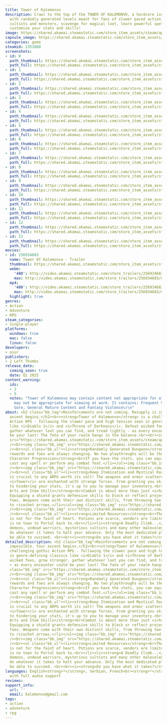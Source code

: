 ```yaml
---
title: Tower of Kalemonvo
description: Crawl to the top of the TOWER OF KALEMONVO, a hardcore isometric ARPG
  with randomly generated levels meant for fans of slower paced action games. Fight
  cultists and monsters, scavenge for magical loot, learn powerful spells and fully
  customize your stats and skills!
image: https://shared.akamai.steamstatic.com/store_item_assets/steam/apps/2351860/header.jpg?t=1731612588
capsule_image: https://shared.akamai.steamstatic.com/store_item_assets/steam/apps/2351860/7b19e566ea6e78d6ae68cab4371f58498efebc2c/capsule_231x87.jpg?t=1731612588
categories: game
steamid: 2351860
screenshots:
- id: 0
  path_thumbnail: https://shared.akamai.steamstatic.com/store_item_assets/steam/apps/2351860/ss_f2aa5958c8d5e2b0038f62cf5c95adae3e7e1ce5.600x338.jpg?t=1731612588
  path_full: https://shared.akamai.steamstatic.com/store_item_assets/steam/apps/2351860/ss_f2aa5958c8d5e2b0038f62cf5c95adae3e7e1ce5.1920x1080.jpg?t=1731612588
- id: 1
  path_thumbnail: https://shared.akamai.steamstatic.com/store_item_assets/steam/apps/2351860/ss_a61b931f8fb74eb4710d13cf9dc2d988a512adcb.600x338.jpg?t=1731612588
  path_full: https://shared.akamai.steamstatic.com/store_item_assets/steam/apps/2351860/ss_a61b931f8fb74eb4710d13cf9dc2d988a512adcb.1920x1080.jpg?t=1731612588
- id: 2
  path_thumbnail: https://shared.akamai.steamstatic.com/store_item_assets/steam/apps/2351860/ss_a717228b90366e30629dc48a480a9096d0e87bf7.600x338.jpg?t=1731612588
  path_full: https://shared.akamai.steamstatic.com/store_item_assets/steam/apps/2351860/ss_a717228b90366e30629dc48a480a9096d0e87bf7.1920x1080.jpg?t=1731612588
- id: 3
  path_thumbnail: https://shared.akamai.steamstatic.com/store_item_assets/steam/apps/2351860/ss_9235c88737a23e881066b3eddb70d521b4dc788c.600x338.jpg?t=1731612588
  path_full: https://shared.akamai.steamstatic.com/store_item_assets/steam/apps/2351860/ss_9235c88737a23e881066b3eddb70d521b4dc788c.1920x1080.jpg?t=1731612588
- id: 4
  path_thumbnail: https://shared.akamai.steamstatic.com/store_item_assets/steam/apps/2351860/ss_74b4fea82079e9fa6cadb2e5d50a89a97b44831c.600x338.jpg?t=1731612588
  path_full: https://shared.akamai.steamstatic.com/store_item_assets/steam/apps/2351860/ss_74b4fea82079e9fa6cadb2e5d50a89a97b44831c.1920x1080.jpg?t=1731612588
- id: 5
  path_thumbnail: https://shared.akamai.steamstatic.com/store_item_assets/steam/apps/2351860/ss_43387a770da90512c865296a746bdf70a88093bf.600x338.jpg?t=1731612588
  path_full: https://shared.akamai.steamstatic.com/store_item_assets/steam/apps/2351860/ss_43387a770da90512c865296a746bdf70a88093bf.1920x1080.jpg?t=1731612588
- id: 6
  path_thumbnail: https://shared.akamai.steamstatic.com/store_item_assets/steam/apps/2351860/ss_65af23607bf8d3546c8b28a90eb58e8ed3b581f7.600x338.jpg?t=1731612588
  path_full: https://shared.akamai.steamstatic.com/store_item_assets/steam/apps/2351860/ss_65af23607bf8d3546c8b28a90eb58e8ed3b581f7.1920x1080.jpg?t=1731612588
- id: 7
  path_thumbnail: https://shared.akamai.steamstatic.com/store_item_assets/steam/apps/2351860/ss_014742c267f471dde4557ba5b1d658d61b3ab941.600x338.jpg?t=1731612588
  path_full: https://shared.akamai.steamstatic.com/store_item_assets/steam/apps/2351860/ss_014742c267f471dde4557ba5b1d658d61b3ab941.1920x1080.jpg?t=1731612588
- id: 8
  path_thumbnail: https://shared.akamai.steamstatic.com/store_item_assets/steam/apps/2351860/ss_abcdf4abe8885b8badacd0fb35e3a29d503303b6.600x338.jpg?t=1731612588
  path_full: https://shared.akamai.steamstatic.com/store_item_assets/steam/apps/2351860/ss_abcdf4abe8885b8badacd0fb35e3a29d503303b6.1920x1080.jpg?t=1731612588
- id: 9
  path_thumbnail: https://shared.akamai.steamstatic.com/store_item_assets/steam/apps/2351860/ss_7a1b4c4eb47144774e1c1448d54d5bd4ef001032.600x338.jpg?t=1731612588
  path_full: https://shared.akamai.steamstatic.com/store_item_assets/steam/apps/2351860/ss_7a1b4c4eb47144774e1c1448d54d5bd4ef001032.1920x1080.jpg?t=1731612588
- id: 10
  path_thumbnail: https://shared.akamai.steamstatic.com/store_item_assets/steam/apps/2351860/ss_b7e0c71ba07e5110794661c58c2d09689dfff246.600x338.jpg?t=1731612588
  path_full: https://shared.akamai.steamstatic.com/store_item_assets/steam/apps/2351860/ss_b7e0c71ba07e5110794661c58c2d09689dfff246.1920x1080.jpg?t=1731612588
- id: 11
  path_thumbnail: https://shared.akamai.steamstatic.com/store_item_assets/steam/apps/2351860/ss_820da9f8fcff3c36bd09aece7d436a3b45eb7fc3.600x338.jpg?t=1731612588
  path_full: https://shared.akamai.steamstatic.com/store_item_assets/steam/apps/2351860/ss_820da9f8fcff3c36bd09aece7d436a3b45eb7fc3.1920x1080.jpg?t=1731612588
- id: 12
  path_thumbnail: https://shared.akamai.steamstatic.com/store_item_assets/steam/apps/2351860/ss_84933cda8265ec8e1c6a75862eed40a674c0d94b.600x338.jpg?t=1731612588
  path_full: https://shared.akamai.steamstatic.com/store_item_assets/steam/apps/2351860/ss_84933cda8265ec8e1c6a75862eed40a674c0d94b.1920x1080.jpg?t=1731612588
- id: 13
  path_thumbnail: https://shared.akamai.steamstatic.com/store_item_assets/steam/apps/2351860/ss_44f887e74211105b1f1e97ecf21302723488915a.600x338.jpg?t=1731612588
  path_full: https://shared.akamai.steamstatic.com/store_item_assets/steam/apps/2351860/ss_44f887e74211105b1f1e97ecf21302723488915a.1920x1080.jpg?t=1731612588
movies:
- id: 256934683
  name: Tower Of Kalemonvo - Trailer
  thumbnail: https://shared.akamai.steamstatic.com/store_item_assets/steam/apps/256934683/movie.293x165.jpg?t=1724703429
  webm:
    '480': http://video.akamai.steamstatic.com/store_trailers/256934683/movie480_vp9.webm?t=1724703429
    max: http://video.akamai.steamstatic.com/store_trailers/256934683/movie_max_vp9.webm?t=1724703429
  mp4:
    '480': http://video.akamai.steamstatic.com/store_trailers/256934683/movie480.mp4?t=1724703429
    max: http://video.akamai.steamstatic.com/store_trailers/256934683/movie_max.mp4?t=1724703429
  highlight: true
genres:
- Action
- Adventure
- RPG
steam_categories:
- Single-player
platforms:
  windows: true
  mac: false
  linux: false
developers:
- osur
publishers:
- 2 Left Thumbs
release_date:
  coming_soon: true
  date: Q1 2025
content_warning:
  ids:
  - 2
  - 5
  notes: "Tower of Kalemonvo may contain content not appropriate for all ages, or
    may not be appropriate for viewing at work. It contains: Frequent Violence or
    Gore, General Mature Content and Fantasy Violence\r\n"
about: <h2 class="bb_tag">Reinforcements are not coming. Resupply is impossible. Your
  ascent begins.</h2><br><strong>Tower of Kalemonvo</strong> is a challenging gothic
  Action RPG - following the slower pace and high tension seen in genre-defining classics
  like <i>Diablo 1</i> and <i>Throne of Darkness</i>. Defeat wicked foes, grow stronger,
  gather whatever loot you can find, and tread lightly - as every encounter could
  be your last! The fate of your realm hangs in the balance.<br><br><img class="bb_img"
  src="https://shared.akamai.steamstatic.com/store_item_assets/steam/apps/2351860/extras/classicarpg2.png?t=1731612588"
  /><br><img class="bb_img" src="https://shared.akamai.steamstatic.com/store_item_assets/steam/apps/2351860/extras/gif4.gif?t=1731612588"
  /><br><ul class="bb_ul"><li><strong>Randomly Generated Dungeon</strong><br>Rooms,
  rewards and foes are always changing. No two playthroughs will be the same.<br></li><li><strong>Classless
  Character Progression</strong><br>If you have the stats, you can equip any item,
  cast any spell or perform any combat feat.</li></ul><img class="bb_img" src="https://shared.akamai.steamstatic.com/store_item_assets/steam/apps/2351860/extras/deepcustom2.png?t=1731612588"
  /><br><img class="bb_img" src="https://shared.akamai.steamstatic.com/store_item_assets/steam/apps/2351860/extras/gif5.gif?t=1731612588"
  /><br><ul class="bb_ul"><li><strong>Deep Itemization and Mystical Rare Items</strong><br>Loot
  is crucial to any ARPG worth its salt! The weapons and armor scattered around the
  <i>Tower</i> are enchanted with strange forces. From granting you skills and spells
  to hindering your stats, it's up to you to manage your inventory.<br></li><li><strong>Combat
  Arts and Item Skills</strong><br>Combat is about more than just <i>hacking and slashing</i>.
  Equipping a shield grants defensive skills to block or reflect projectiles or bash
  foes. Weapons come with their own distinct skills, from throwing two-handed scythes
  to ricochet arrows.</li></ul><img class="bb_img" src="https://shared.akamai.steamstatic.com/store_item_assets/steam/apps/2351860/extras/brutaldiff2.png?t=1731612588"
  /><br><img class="bb_img" src="https://shared.akamai.steamstatic.com/store_item_assets/steam/apps/2351860/extras/gif6.gif?t=1731612588"
  /><br><ul class="bb_ul"><li><strong>Limited Resources</strong><br>The <i>Tower</i>
  is not for the faint of heart. Potions are scarce, vendors are limited, and there
  is no town to Portal back to.<br></li><li><strong>A Deadly Climb...</strong><br>Hellish
  demons, undead warriors, mysterious cultists and many other malevolent beings will
  do whatever it takes to halt your advance. Only the most dedicated players will
  be able to succeed. <br><br><i><strong>Do you have what it takes?</strong></i></li></ul>
detailed_description: <h2 class="bb_tag">Reinforcements are not coming. Resupply is
  impossible. Your ascent begins.</h2><br><strong>Tower of Kalemonvo</strong> is a
  challenging gothic Action RPG - following the slower pace and high tension seen
  in genre-defining classics like <i>Diablo 1</i> and <i>Throne of Darkness</i>. Defeat
  wicked foes, grow stronger, gather whatever loot you can find, and tread lightly
  - as every encounter could be your last! The fate of your realm hangs in the balance.<br><br><img
  class="bb_img" src="https://shared.akamai.steamstatic.com/store_item_assets/steam/apps/2351860/extras/classicarpg2.png?t=1731612588"
  /><br><img class="bb_img" src="https://shared.akamai.steamstatic.com/store_item_assets/steam/apps/2351860/extras/gif4.gif?t=1731612588"
  /><br><ul class="bb_ul"><li><strong>Randomly Generated Dungeon</strong><br>Rooms,
  rewards and foes are always changing. No two playthroughs will be the same.<br></li><li><strong>Classless
  Character Progression</strong><br>If you have the stats, you can equip any item,
  cast any spell or perform any combat feat.</li></ul><img class="bb_img" src="https://shared.akamai.steamstatic.com/store_item_assets/steam/apps/2351860/extras/deepcustom2.png?t=1731612588"
  /><br><img class="bb_img" src="https://shared.akamai.steamstatic.com/store_item_assets/steam/apps/2351860/extras/gif5.gif?t=1731612588"
  /><br><ul class="bb_ul"><li><strong>Deep Itemization and Mystical Rare Items</strong><br>Loot
  is crucial to any ARPG worth its salt! The weapons and armor scattered around the
  <i>Tower</i> are enchanted with strange forces. From granting you skills and spells
  to hindering your stats, it's up to you to manage your inventory.<br></li><li><strong>Combat
  Arts and Item Skills</strong><br>Combat is about more than just <i>hacking and slashing</i>.
  Equipping a shield grants defensive skills to block or reflect projectiles or bash
  foes. Weapons come with their own distinct skills, from throwing two-handed scythes
  to ricochet arrows.</li></ul><img class="bb_img" src="https://shared.akamai.steamstatic.com/store_item_assets/steam/apps/2351860/extras/brutaldiff2.png?t=1731612588"
  /><br><img class="bb_img" src="https://shared.akamai.steamstatic.com/store_item_assets/steam/apps/2351860/extras/gif6.gif?t=1731612588"
  /><br><ul class="bb_ul"><li><strong>Limited Resources</strong><br>The <i>Tower</i>
  is not for the faint of heart. Potions are scarce, vendors are limited, and there
  is no town to Portal back to.<br></li><li><strong>A Deadly Climb...</strong><br>Hellish
  demons, undead warriors, mysterious cultists and many other malevolent beings will
  do whatever it takes to halt your advance. Only the most dedicated players will
  be able to succeed. <br><br><i><strong>Do you have what it takes?</strong></i></li></ul>
languages: English<strong>*</strong>, Serbian, French<br><strong>*</strong>languages
  with full audio support
reviews:
support_info:
  url: ''
  email: kalemonvo@gmail.com
tags:
- action
- adventure
- rpg
---
```


